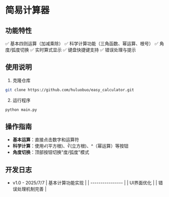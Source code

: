 # 简易计算器

## 功能特性

✅ 基本四则运算（加减乘除）
✅ 科学计算功能（三角函数、幂运算、根号）
✅ 角度/弧度切换
✅ 实时算式显示
✅ 键盘快捷键支持
✅ 错误处理与提示

## 使用说明

1. 克隆仓库

```bash
git clone https://github.com/huluobuo/easy_calculator.git
```

2. 运行程序

```bash
python main.py
```

## 操作指南

- **基本运算**：直接点击数字和运算符
- **科学计算**：使用√(平方根)、∛(立方根)、^（幂运算）等按钮
- **角度切换**：顶部按钮切换"度/弧度"模式

## 开发日志

- v1.0   -   2025/7/7
  | 基本计算功能实现 |
  | ---------------- |
  | UI界面优化       |
  | 错误处理机制完善 |
